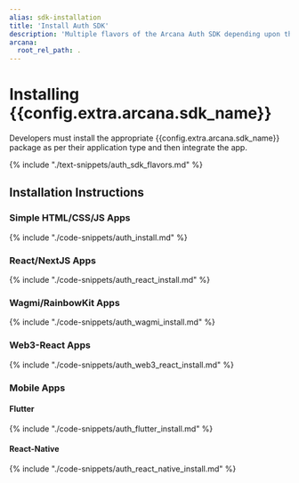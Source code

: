 ```yaml
---
alias: sdk-installation
title: 'Install Auth SDK'
description: 'Multiple flavors of the Arcana Auth SDK depending upon the app type. Use the correct SDK package for installation. Choose from the basic Auth package to the wrapper SDK for React Apps, Wagmi, RainbowKit apps and more.'
arcana:
  root_rel_path: .
---
```


# Installing {{config.extra.arcana.sdk_name}}

Developers must install the appropriate {{config.extra.arcana.sdk_name}} package as per their application type and then integrate the app.

{% include "./text-snippets/auth_sdk_flavors.md" %}

## Installation Instructions

### Simple HTML/CSS/JS Apps

{% include "./code-snippets/auth_install.md" %}

### React/NextJS Apps

{% include "./code-snippets/auth_react_install.md" %}

### Wagmi/RainbowKit Apps

{% include "./code-snippets/auth_wagmi_install.md" %}

### Web3-React Apps

{% include "./code-snippets/auth_web3_react_install.md" %}

### Mobile Apps

#### Flutter

{% include "./code-snippets/auth_flutter_install.md" %}

#### React-Native

{% include "./code-snippets/auth_react_native_install.md" %}
